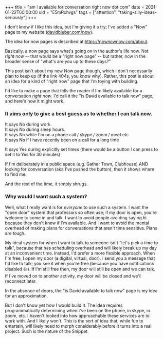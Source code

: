 +++
title = "am I available for conversation right now dot com"
date = 2021-01-22T00:00:00
uid = "E5mRxhvgs"
tags = ["attention", "taking-silly-ideas-seriously"]
+++

I don't know if I like this idea, but I'm giving it a try; I've added a "Now" page to my website ([davidbieber.com/now](https://davidbieber.com/now/)).

The idea for now pages is described at https://nownownow.com/about.

Basically, a now page says what's going on in the author's life now. Not _right now_ -- that would be a "right now page" -- but rather, now in the broader sense of "what's are you up to these days?"

This post isn't about my new Now page though, which I don't necessarily plan to keep up (if the link 404s, you know why). Rather, this post is about an idea for a kind of "right now" page that I'm toying with building.

I'd like to make a page that tells the reader if I'm likely available for a conversation _right now_. I'd call it the "is David available to talk now" page, and here's how it might work.

### It aims only to give a best guess as to whether I can talk now.

It says No during work.<br/>
It says No during sleep hours.<br/>
It says No while I'm on a phone call / skype / zoom / meet etc<br/>
It says No if I have recently been on a call for a long time<br/>

It says Yes during explicitly set times (there would be a button I can press to set it to Yes for 30 minutes)

If I'm deliberately in a public space (e.g. Gather Town, Clubhouse) AND looking for conversation (aka I've pushed the button), then it shows where to find me.

And the rest of the time, it simply shrugs.

### Why would I want such a system?

Well, what I really want is for _everyone_ to use such a system. I want the "open door" system that professors so often use; if my door is open, you're welcome to come in and talk. I want to avoid people avoiding saying hi because they don't know if I'm available. And I want to avoid the mental overhead of making plans for conversations that aren't time sensitive. Plans are tough.

My ideal system for when I want to talk to someone isn't "let's pick a time to talk", because that has scheduling overhead and will likely break up my day at an inconvenient time. Instead, I'd prefer a more flexible approach. When I'm free, I open my door (a digital, virtual, door). I send you a message that I'd like to talk; you see it when you're free (because you have notifications disabled 👍). If I'm still free then, my door will still be open and we can talk. If I've moved on to another activity, my door will be closed and we'll reconnect later.

In the absence of doors, the "is David available to talk now" page is my idea for an approximation.

But I don't know yet how I would build it. The idea requires programmatically determining when I've been on the phone, in skype, in zoom, etc. I haven't looked into how approachable these services are to work with. And I likely won't. This is the sort of idea that, while fun to entertain, will likely need to morph considerably before it turns into a real project. Such is the nature of the Snippet.
